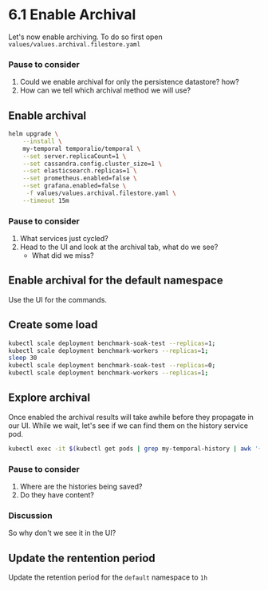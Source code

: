 # 6.1 Enable Archival
Let's now enable archiving. To do so first open `values/values.archival.filestore.yaml`

### Pause to consider
1. Could we enable archival for only the persistence datastore? how?
2. How can we tell which archival method we will use?


## Enable archival
```bash
helm upgrade \
    --install \
    my-temporal temporalio/temporal \
    --set server.replicaCount=1 \
    --set cassandra.config.cluster_size=1 \
    --set elasticsearch.replicas=1 \
    --set prometheus.enabled=false \
    --set grafana.enabled=false \
     -f values/values.archival.filestore.yaml \
    --timeout 15m
```

### Pause to consider
1. What services just cycled?
2. Head to the UI and look at the archival tab, what do we see?
    - What did we miss?


## Enable archival for the default namespace
Use the UI for the commands.

## Create some load

```bash
kubectl scale deployment benchmark-soak-test --replicas=1;
kubectl scale deployment benchmark-workers --replicas=1;
sleep 30
kubectl scale deployment benchmark-soak-test --replicas=0;
kubectl scale deployment benchmark-workers --replicas=1;
```

## Explore archival
Once enabled the archival results will take awhile before they propagate in our UI. While we wait, let's see if we can find them on the history service pod.


```bash
kubectl exec -it $(kubectl get pods | grep my-temporal-history | awk '{print $1}') -- bash
```

### Pause to consider
1. Where are the histories being saved?
2. Do they have content?

### Discussion
So why don't we see it in the UI?

## Update the rentention period
Update the retention period for the `default` namespace to `1h`

